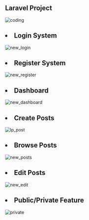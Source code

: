 <h2>Laravel Project</h2>

![coding](https://github.com/usercodemode/laravelApp/assets/147582140/b16ece27-4697-411f-917e-0dfae1a888b4)

<h2><li>Login System</li></h2>

![new_login](https://github.com/usercodemode/laravelApp/assets/147582140/64daddb7-c715-43ce-b202-5232dd18e24a)

<h2><li>Register System</li></h2>

![new_register](https://github.com/usercodemode/laravelApp/assets/147582140/bffa13fb-67ff-47db-b9b2-1b950af63b40)

<h2><li>Dashboard</li></h2>

![new_dashboard](https://github.com/usercodemode/laravelApp/assets/147582140/8d2c9bbc-10eb-41e3-ac8c-cd7334f05508)

<h2><li>Create Posts</li></h2>

![lp_post](https://github.com/usercodemode/laravelApp/assets/147582140/e1a05a06-8e15-421c-b187-32c5e0899201)

<h2><li>Browse Posts</li></h2>

![new_posts](https://github.com/usercodemode/laravelApp/assets/147582140/e8dd8f17-d76d-4aa7-8d92-f2afa87371f1)

<h2><li>Edit Posts</li></h2>

![new_edit](https://github.com/usercodemode/laravelApp/assets/147582140/7ecc445f-fa0d-4284-801c-82a0ef830680)

<h2><li>Public/Private Feature</li></h2>

![private](https://github.com/usercodemode/laravelApp/assets/147582140/2c4ad13b-f830-46e1-a6fc-bc4250316f96)
